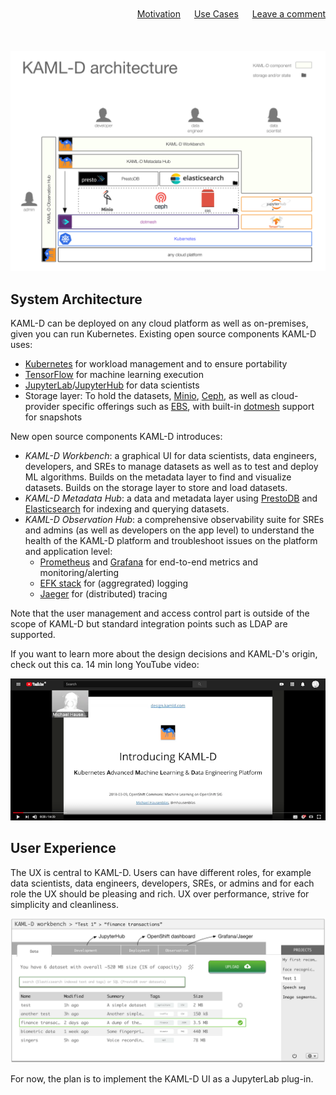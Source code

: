 <div style="text-align:right; margin-bottom:50px;" width="90%">
  <a href="motivation">Motivation</a> &#12288;
  <a href="use-cases">Use Cases</a> &#12288;
  <a href="https://github.com/kaml-d/design/issues/new">Leave a comment</a>
</div>

![KAML-D high level system architecture](img/kaml-d_system-architecture.png)

## System Architecture

KAML-D can be deployed on any cloud platform as well as on-premises, given you can run Kubernetes. Existing open source components KAML-D uses:

- [Kubernetes](https://kubernetes.io/) for workload management and to ensure portability
- [TensorFlow](https://www.tensorflow.org/) for machine learning execution
- [JupyterLab](https://github.com/jupyterlab/jupyterlab/)/[JupyterHub](https://github.com/jupyterhub/jupyterhub) for data scientists
- Storage layer: To hold the datasets, [Minio](https://www.minio.io/), [Ceph](https://ceph.com/), as well as cloud-provider specific offerings such as [EBS](https://aws.amazon.com/ebs/), with built-in [dotmesh](https://dotmesh.com/) support for snapshots

New open source components KAML-D introduces:

- _KAML-D Workbench_: a graphical UI for data scientists, data engineers, developers, and SREs to manage datasets as well as to test and deploy ML algorithms. Builds on the metadata layer to find and visualize datasets. Builds on the storage layer to store and load datasets.
- _KAML-D Metadata Hub_: a data and metadata layer using [PrestoDB](https://prestodb.io/) and [Elasticsearch](https://www.elastic.co/products/elasticsearch) for indexing and querying datasets.
- _KAML-D Observation Hub_: a comprehensive observability suite for SREs and admins (as well as developers on the app level) to understand the health of the KAML-D platform and troubleshoot issues on the platform and application level:
  - [Prometheus](https://prometheus.io/) and [Grafana](https://grafana.com/) for end-to-end metrics and monitoring/alerting
  - [EFK stack](https://kubernetes.io/docs/tasks/debug-application-cluster/logging-elasticsearch-kibana/) for (aggregrated) logging
  - [Jaeger](http://jaegertracing.io/) for (distributed) tracing

Note that the user management and access control part is outside of the scope of KAML-D but standard integration points such as LDAP are supported.

If you want to learn more about the design decisions and KAML-D's origin, check out this ca. 14 min long YouTube video:

[![Introducing KAML-D via YouTube, ca. 14 min](img/2018-03-09-intro-kaml-youtube.png)](https://www.youtube.com/watch?v=iDMJd1JfByo)

## User Experience

The UX is central to KAML-D. Users can have different roles, for example data scientists, data engineers, developers, SREs, or admins and for each role the UX should be pleasing and rich. UX over performance, strive for simplicity and cleanliness.

![KAML-D UX](img/kaml-d_ux.png)

For now, the plan is to implement the KAML-D UI as a JupyterLab plug-in.